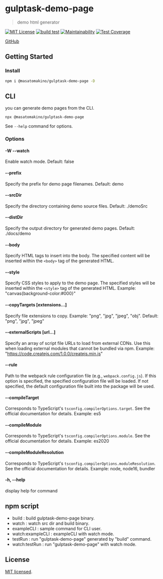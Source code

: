 # gulptask-demo-page

> demo html generator

[![MIT License](http://img.shields.io/badge/license-MIT-blue.svg?style=flat)](LICENSE)
[![build test](https://github.com/MasatoMakino/gulptask-demo-page/actions/workflows/buildJS.yml/badge.svg)](https://github.com/MasatoMakino/gulptask-demo-page/actions/workflows/buildJS.yml)
[![Maintainability](https://api.codeclimate.com/v1/badges/c85d13ff544137ebc8ac/maintainability)](https://codeclimate.com/github/MasatoMakino/gulptask-demo-page/maintainability)
[![Test Coverage](https://api.codeclimate.com/v1/badges/c85d13ff544137ebc8ac/test_coverage)](https://codeclimate.com/github/MasatoMakino/gulptask-demo-page/test_coverage)

[GitHub](https://github.com/MasatoMakino/gulptask-demo-page.git)

## Getting Started

### Install

```bash
npm i @masatomakino/gulptask-demo-page -D
```

## CLI

you can generate demo pages from the CLI.

```
npx @masatomakino/gulptask-demo-page
```

See `--help` command for options.

### Options

#### -W --watch

Enable watch mode. Default: false

#### --prefix <string>

Specify the prefix for demo page filenames. Default: demo

#### --srcDir <path>

Specify the directory containing demo source files. Default: ./demoSrc

#### --distDir <path>

Specify the output directory for generated demo pages. Default: ./docs/demo

#### --body <string>

Specify HTML tags to insert into the body. The specified content will be inserted within the `<body>` tag of the generated HTML.

#### --style <string>

Specify CSS styles to apply to the demo page. The specified styles will be inserted within the `<style>` tag of the generated HTML. Example: "canvas{background-color:#000}"

#### --copyTargets [extensions...]

Specify file extensions to copy. Example: "png", "jpg", "jpeg", "obj". Default: "png", "jpg", "jpeg"

#### --externalScripts [url...]

Specify an array of script file URLs to load from external CDNs. Use this when loading external modules that cannot be bundled via npm. Example: "https://code.createjs.com/1.0.0/createjs.min.js"

#### --rule <path>

Path to the webpack rule configuration file (e.g., `webpack.config.js`). If this option is specified, the specified configuration file will be loaded. If not specified, the default configuration file built into the package will be used.

#### --compileTarget <string>

Corresponds to TypeScript's `tsconfig.compilerOptions.target`. See the official documentation for details. Example: es5

#### --compileModule <string>

Corresponds to TypeScript's `tsconfig.compilerOptions.module`. See the official documentation for details. Example: es2020

#### --compileModuleResolution <string>

Corresponds to TypeScript's `tsconfig.compilerOptions.moduleResolution`. See the official documentation for details. Example: node, node16, bundler

#### -h, --help

display help for command

## npm script

- build : build gulptask-demo-page binary.
- watch : watch src dir and build binary.
- exampleCLI : sample command for CLI user.
- watch:exampleCLI : exampleCLI with watch mode.
- testRun : run "gulptask-demo-page" generated by "build" command.
- watch:testRun : run "gulptask-demo-page" with watch mode.

## License

[MIT licensed](LICENSE).
